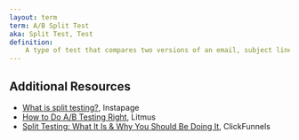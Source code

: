 ```yaml
---
layout: term
term: A/B Split Test
aka: Split Test, Test
definition: 
    A type of test that compares two versions of an email, subject line, offer, etc. to see which performs better. The limited scope allows for testing very specific things. The winner is usually sent to a holdout group.
---
```


## Additional Resources

- [What is split testing?](https://instapage.com/blog/what-is-split-testing), Instapage
- [How to Do A/B Testing Right](https://www.litmus.com/blog/email-ab-testing-how-to/), Litmus
- [Split Testing: What It Is & Why You Should Be Doing It](https://www.clickfunnels.com/blog/split-testing/), ClickFunnels